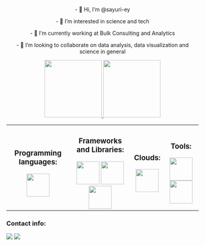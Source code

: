 <div align="center">
  <p>- 👋 Hi, I’m @sayuri-ey</p>
  <p>- 👀 I’m interested in science and tech</p>
  <p>- 🌱 I’m currently working at Bulk Consulting and Analytics</p>
  <p>- 💞️ I’m looking to collaborate on data analysis, data visualization and science in general</p>
</div>

<div align="center">
  <a href="https://github.com/sayuri-ey" target="_blank">
  <img height="150em" src="https://github-readme-stats.vercel.app/api?username=sayuri-ey&show_icons=true&theme=material-palenight&include_all_commits=true&count_private=true"/>
  <img height="150em" src="https://github-readme-stats.vercel.app/api/top-langs/?username=sayuri-ey&layout=compact&langs_count=7&theme=material-palenight"/>
  </a>
</div>

<div align="center">
<table style="max-width:100%" border="0" cellspacing="0">
  <tr>
    <th>
      <h3>Programming languages:</h3>
      <img height='60' src="https://cdn.jsdelivr.net/gh/devicons/devicon/icons/python/python-original-wordmark.svg" />
    </th>
    <th>
      <h3>Frameworks and Libraries:</h3>
      <img height='60' src="https://www.vectorlogo.zone/logos/apache_spark/apache_spark-ar21.svg" />
      <img height='60' src="https://cdn.jsdelivr.net/gh/devicons/devicon/icons/pandas/pandas-original-wordmark.svg" />
      <img height='60' src="https://cdn.jsdelivr.net/gh/devicons/devicon/icons/numpy/numpy-original.svg" />
    </th>
    <th>
      <h3>Clouds:</h3>
      <img height='60' src="https://cdn.jsdelivr.net/gh/devicons/devicon/icons/azure/azure-original.svg" />
    </th>
    <th>
      <h3>Tools:</h3>
      <img height='60' src="https://cdn.jsdelivr.net/gh/devicons/devicon/icons/jupyter/jupyter-original-wordmark.svg" />
      <img height='60' src="https://cdn.jsdelivr.net/gh/devicons/devicon/icons/vscode/vscode-original-wordmark.svg" />
    </th>
  </tr>
</table>
</div>
    
<div> 
  <h3>Contact info:</h3>
  <a href = "mailto:contato.sayuri.ey@gmail.com" target="_blank"><img src="https://img.shields.io/badge/Gmail-D14836?style=for-the-badge&logo=gmail&logoColor=white" target="_blank"></a>
  <a href="https://www.linkedin.com/in/fabiane-sayuri-iwai" target="_blank"><img src="https://img.shields.io/badge/-LinkedIn-%230077B5?style=for-the-badge&logo=linkedin&logoColor=white" target="_blank"></a> 
</div>
